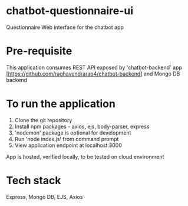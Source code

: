 # chatbot-questionnaire-ui
Questionnaire Web interface for the chatbot app

# Pre-requisite
This application consumes REST API exposed by 'chatbot-backend' app [https://github.com/raghavendrarao4/chatbot-backend] and Mongo DB backend

# To run the application
1. Clone the git repository
2. Install npm packages - axios, ejs, body-parser, express
3. 'nodemon' package is optional for development
4. Run 'node index.js' from command prompt
5. View application endpoint at localhost:3000

App is hosted, verified locally, to be tested on cloud environment

# Tech stack
Express, Mongo DB, EJS, Axios